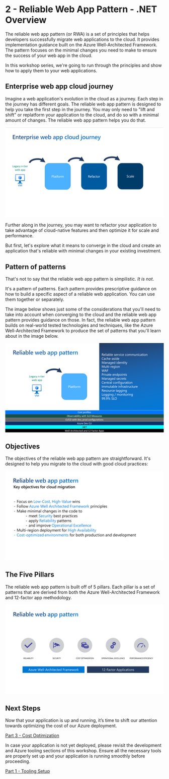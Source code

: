 # 2 - Reliable Web App Pattern - .NET Overview

The reliable web app pattern (or RWA) is a set of principles that helps developers successfully migrate web applications to the cloud. It provides implementation guidance built on the Azure Well-Architected Framework. The pattern focuses on the minimal changes you need to make to ensure the success of your web app in the cloud.

In this workshop series, we're going to run through the principles and show how to apply them to your web applications.

## Enterprise web app cloud journey

Imagine a web application's evolution in the cloud as a journey. Each step in the journey has different goals. The reliable web app pattern is designed to help you take the first step in the journey. You may only need to "lift and shift" or replatform your application to the cloud, and do so with a minimal amount of changes. The reliable web app pattern helps you do that.

![Enterprise web app cloud journey](../images/2-RWA%20Overview/enterprise-web-app-cloud-journey.png)

Further along in the journey, you may want to refactor your application to take advantage of cloud-native features and then optimize it for scale and performance.

But first, let's explore what it means to converge in the cloud and create an application that's reliable with minimal changes in your existing investment.

## Pattern of patterns

That's not to say that the reliable web app pattern is simpilistic. _It is not_. 

It's a pattern of patterns. Each pattern provides prescriptive guidance on how to build a specific aspect of a reliable web application. You can use them together or separately.

The image below shows just some of the considerations that you'll need to take into account when converging to the cloud and the reliable web app pattern provides guidance on those. In fact, the reliable web app pattern builds on real-world tested technologies and techniques, like the Azure Well-Architected Framework to produce the set of patterns that you'll learn about in the image below.

![Pattern of patterns](../images/2-RWA%20Overview/pattern-of-patterns.png)

## Objectives

The objectives of the reliable web app pattern are straightforward. It's designed to help you migrate to the cloud with good cloud practices:

![Objectives](../images/2-RWA%20Overview/objectives.png)

## The Five Pillars

The reliable web app pattern is built off of 5 pillars. Each pillar is a set of patterns that are derived from both the Azure Well-Architected Framework and 12-factor app methodology.

![The Five Pillars](../images/2-RWA%20Overview/the-five-pillars.png)

## Next Steps

Now that your application is up and running, it’s time to shift our attention towards optimizing the cost of our Azure deployment.

[Part 3 - Cost Optimization](../3%20-%20Cost%20Optimization/README.md)

In case your application is not yet deployed, please revisit the development and Azure tooling sections of this workshop. Ensure all the necessary tools are properly set up and your application is running smoothly before proceeding.

[Part 1 - Tooling Setup](../Part%201%20-%20Tooling/README.md)


